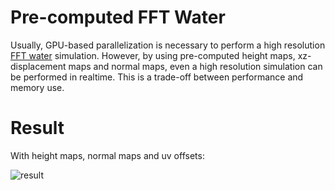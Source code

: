 # Pre-computed FFT Water

Usually, GPU-based parallelization is necessary to perform a high resolution [FFT water](https://github.com/iamyoukou/fftWater) simulation.
However, by using pre-computed height maps, xz-displacement maps and normal maps,
even a high resolution simulation can be performed in realtime.
This is a trade-off between performance and memory use.

# Result

With height maps, normal maps and uv offsets:

![result](./output.gif)
